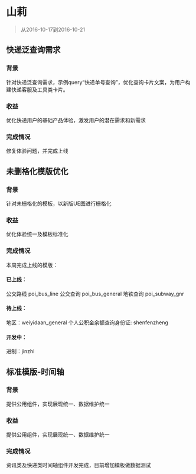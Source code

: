 # 山莉 

> 从2016-10-17到2016-10-21

## 快递泛查询需求

### 背景
针对快递泛查询需求，示例query“快递单号查询”，优化查询卡片文案，为用户构建快递客服及工具类卡片。

### 收益
优化快递用户的基础产品体验，激发用户的潜在需求和新需求

### 完成情况
修复体验问题，并完成上线

## 未删格化模版优化

### 背景
针对未栅格化的模板，以新版UE图进行栅格化

### 收益
优化体验统一及模板标准化

### 完成情况
本周完成上线的模版：
#### 已上线：
公交路线 poi_bus_line
公交查询 poi_bus_general
地铁查询 poi_subway_gnr
#### 待上线：
地区：weiyidaan_general
个人公积金余额查询身份证: shenfenzheng
#### 开发中：
进制：jinzhi

## 标准模版-时间轴

### 背景
提供公用组件，实现展现统一、数据维护统一


### 收益

提供公用组件，实现展现统一、数据维护统一

### 完成情况
资讯类及快递类时间轴组件开发完成，目前增加模板做数据测试
